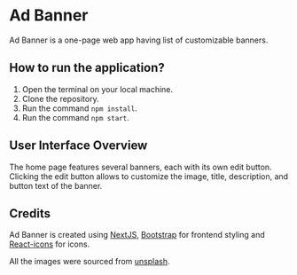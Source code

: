 # Ad Banner

Ad Banner is a one-page web app having list of customizable banners.

## How to run the application?

1) Open the terminal on your local machine.
2) Clone the repository.
3) Run the command `npm install`.
4) Run the command `npm start`.

## User Interface Overview

The home page features several banners, each with its own edit button. Clicking the edit button allows to customize the image, title, description, and button text of the banner.

## Credits

 Ad Banner is created using [NextJS](https://nextjs.org/), [Bootstrap](https://getbootstrap.com/) for frontend styling and [React-icons](https://react-icons.github.io/react-icons/) for icons.

 All the images were sourced from [unsplash](https://unsplash.com/).
